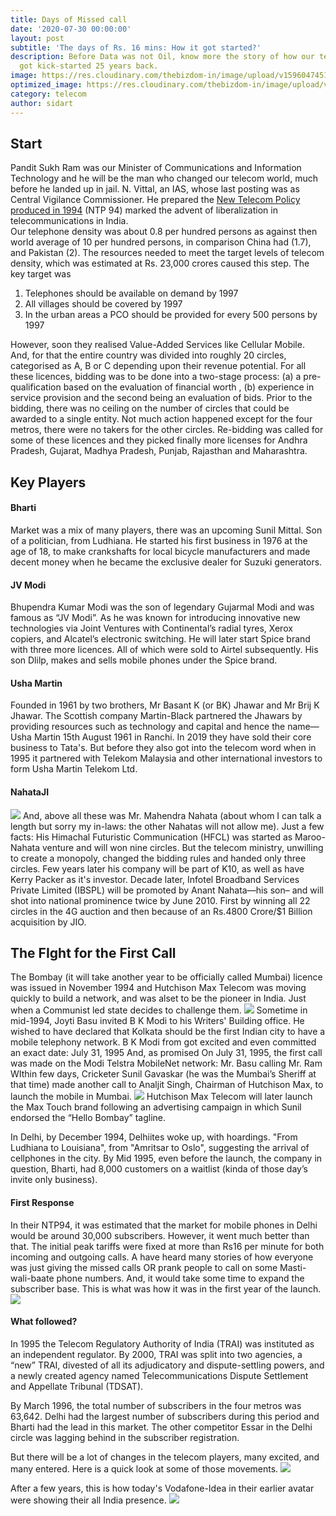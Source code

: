 ```yaml
---
title: Days of Missed call
date: '2020-07-30 00:00:00'
layout: post
subtitle: 'The days of Rs. 16 mins: How it got started?'
description: Before Data was not Oil, know more the story of how our telecom story
  got kick-started 25 years back.
image: https://res.cloudinary.com/thebizdom-in/image/upload/v1596047451/IndiaMobile_ukoqod.png
optimized_image: https://res.cloudinary.com/thebizdom-in/image/upload/v1596047451/IndiaMobile_ukoqod.png
category: telecom
author: sidart
---
```


## Start
Pandit Sukh Ram was our Minister of Communications and Information Technology and he will be the man who changed our telecom world, much before he landed up in jail. N. Vittal, an IAS, whose last posting was as Central Vigilance Commissioner. He prepared the [New Telecom Policy produced in 1994](https://dot.gov.in/national-telecom-policy-1994) (NTP 94) marked the advent of liberalization in telecommunications in India.  
Our telephone density was about 0.8 per hundred persons as against then world average of 10 per hundred persons, in comparison China had (1.7), and Pakistan (2). 
The resources needed to meet the target levels of telecom density, which was estimated at Rs. 23,000 crores caused this step.
The key target was 
1. Telephones should be available on demand by 1997
2. All villages should be covered by 1997
3. In the urban areas a PCO should be provided for every 500 persons by 1997


However, soon they realised Value-Added Services like Cellular Mobile. And, for that the entire country was divided into roughly 20 circles, categorised as A, B or C depending upon their revenue potential. For all these licences, bidding was to be done into a two-stage process: 
(a) a pre-qualification based on the evaluation of financial worth , (b) experience in service provision and the second being an evaluation of bids. 
Prior to the bidding, there was no ceiling on the number of circles that could be awarded to a single entity. Not much action happened except for the four metros, there were no takers for the other circles.  Re-bidding was called for some of these licences and they picked finally more licenses for Andhra Pradesh, Gujarat, Madhya Pradesh, Punjab, Rajasthan and Maharashtra. 

## Key Players
#### Bharti 
Market was a mix of many players, there was an upcoming Sunil Mittal. Son of a politician, from Ludhiana. He started his first business in 1976 at the age of 18, to make crankshafts for local bicycle manufacturers and made decent money when he became the exclusive dealer for Suzuki generators. 

#### JV Modi
Bhupendra Kumar Modi was the son of legendary Gujarmal Modi and  was famous as “JV Modi”. As he was known for introducing innovative new technologies via Joint Ventures with Continental’s radial tyres, Xerox copiers, and Alcatel’s electronic switching.  He will later start Spice brand with three more licences. All of which were sold to Airtel subsequently. His son Dlilp, makes and sells mobile phones under the Spice brand.

#### Usha Martin 
Founded in 1961 by two brothers, Mr Basant K (or BK) Jhawar and Mr Brij K Jhawar. The Scottish company Martin-Black partnered the Jhawars by providing resources such as technology and capital and hence the name—Usha Martin 15th August 1961 in Ranchi. 
In 2019 they have sold their core business to Tata's. But before they also got into the telecom word when in 1995 it partnered with Telekom Malaysia and other international investors to form Usha Martin Telekom Ltd.

#### NahataJI
![](https://res.cloudinary.com/thebizdom-in/image/upload/v1596048204/Mobile5_lu9zhq.jpg)
And, above all these was Mr. Mahendra Nahata (about whom I can talk a length but sorry my in-laws: the other Nahatas will not allow me). 
Just a few facts: His Himachal Futuristic Communication (HFCL) was started as Maroo-Nahata venture and will won nine circles. But the telecom ministry, unwilling to create a monopoly, changed the bidding rules and handed only three circles. Few years later his company will be part of K10, as well as have Kerry Packer as it's investor. 
Decade later, Infotel Broadband Services Private Limited (IBSPL) will be promoted by Anant Nahata—his son– and will shot into national prominence twice by June 2010. First by winning all 22 circles in the 4G auction and then because of an Rs.4800 Crore/$1 Billion acquisition by JIO.

## The FIght for the First Call
The Bombay (it will take another year to be officially called Mumbai) licence was issued in November 1994 and Hutchison Max Telecom was moving quickly to build a network, and was alset to be the pioneer in India. Just when a Communist led state  decides to challenge them. 
![](https://res.cloudinary.com/thebizdom-in/image/upload/v1596048205/Mobile6_mdau1x.jpg)
Sometime in mid-1994, Joyti Basu invited  B K Modi to his Writers' Building office. He wished to have declared that Kolkata should be the first Indian city to have a mobile telephony network. B K Modi from got excited and even committed an exact date: July 31, 1995
And, as promised On July 31, 1995, the first call was made on the Modi Telstra MobileNet network: Mr. Basu calling Mr. Ram
WIthin few days, Cricketer Sunil Gavaskar (he was the Mumbai’s Sheriff at that time) made another call to Analjit Singh, Chairman of Hutchison Max, to launch the mobile in Mumbai. 
![](https://res.cloudinary.com/thebizdom-in/image/upload/v1596048204/Mobile3_piv4je.jpg)
Hutchison Max Telecom will later launch the Max Touch brand following an advertising campaign in which Sunil endorsed the “Hello Bombay” tagline.

In Delhi, by December 1994, Delhiites woke up, with hoardings. "From Ludhiana to Louisiana", from "Amritsar to Oslo", suggesting the arrival of cellphones in the city. By Mid 1995, even before the launch, the company in question, Bharti, had 8,000 customers on a waitlist (kinda of those day’s invite only business). 

#### First Response 
In their NTP94, it was estimated that the market for mobile phones in Delhi would be around 30,000 subscribers. However, it went much better than that. The initial peak tariffs were fixed at more than Rs16 per minute for both incoming and outgoing calls. A have heard many stories of how everyone was just giving the missed calls OR prank people to call on some Masti-wali-baate phone numbers. And, it would take some time to expand the subscriber base. This is what was how it was in the first year of the launch.
![](https://res.cloudinary.com/thebizdom-in/image/upload/v1596048204/Mobile1_zxbtjg.jpg)

#### What followed? 
In 1995 the Telecom Regulatory Authority of India (TRAI) was instituted as an independent regulator. By 2000, TRAI was split into two agencies, a “new” TRAI, divested of all its adjudicatory and dispute-settling powers, and a newly created agency named Telecommunications Dispute Settlement and Appellate Tribunal (TDSAT).

By March 1996, the total number of subscribers in the four metros was 63,642. Delhi had the largest number of subscribers during this period and Bharti had the lead in this market. The other competitor Essar in the Delhi circle was lagging behind in the subscriber registration.

But there will be a lot of changes in the telecom players, many excited, and many entered. Here is a quick look at some of those movements. 
![](https://res.cloudinary.com/thebizdom-in/image/upload/v1596048204/Mobile2_ooakoo.jpg)

After a few years, this is how today's Vodafone-Idea in their earlier avatar were showing their all India presence. 
![](https://res.cloudinary.com/thebizdom-in/image/upload/v1596048205/Mobile4_olctsx.jpg)
